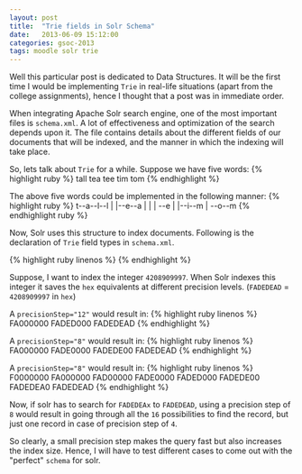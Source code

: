 ```yaml
---
layout: post
title:  "Trie fields in Solr Schema"
date:   2013-06-09 15:12:00
categories: gsoc-2013
tags: moodle solr trie
---
```

Well this particular post is dedicated to Data Structures. It will be the first time I would be implementing <code>Trie</code> in real-life situations (apart from the college assignments), hence I thought that a post was in immediate order.

When integrating Apache Solr search engine, one of the most important files is <code>schema.xml</code>. A lot of effectiveness and optimization of the search depends upon it. The file contains details about the different fields of our documents that will be indexed, and the manner in which the indexing will take place.

So, lets talk about <code>Trie</code> for a while. Suppose we have five words:
{% highlight ruby %}
tall
tea
tee
tim
tom
{% endhighlight %}

The above five words could be implemented in the following manner:
{% highlight ruby %}
t--a--l--l
|
|--e--a
|  |
|  \--e
|
|--i--m
|
\--o--m
{% endhighlight ruby %}

Now, Solr uses this structure to index documents. Following is the declaration of <code>Trie</code> field types in <code>schema.xml</code>.

{% highlight ruby linenos %}
<fieldType name="tint" class="solr.TrieIntField" precisionStep="8" positionIncrementGap="0"/>
<fieldType name="tfloat" class="solr.TrieFloatField" precisionStep="8" positionIncrementGap="0"/>
<fieldType name="tlong" class="solr.TrieLongField" precisionStep="8" positionIncrementGap="0"/>
<fieldType name="tdouble" class="solr.TrieDoubleField" precisionStep="8" positionIncrementGap="0"/>
{% endhighlight %}

Suppose, I want to index the integer <code>4208909997</code>. When Solr indexes this integer it saves the <code>hex</code> equivalents at different precision levels.
(<code>FADEDEAD</code> = <code>4208909997</code> in <code>hex</code>) 

A <code>precisionStep="12"</code> would result in:
{% highlight ruby linenos %}
FA000000
FADED000
FADEDEAD
{% endhighlight %}

A <code>precisionStep="8"</code> would result in:
{% highlight ruby linenos %}
FA000000
FADE0000
FADEDE00
FADEDEAD
{% endhighlight %}

A <code>precisionStep="8"</code> would result in:
{% highlight ruby linenos %}
F0000000
FA000000
FAD00000
FADE0000
FADED000
FADEDE00
FADEDEA0
FADEDEAD
{% endhighlight %}

Now, if solr has to search for <code>FADEDEAx</code> to <code>FADEDEAD</code>, using a precision step of <code>8</code> would result in going through all the <code>16</code> possibilities to find the record, but just one record in case of precision step of <code>4</code>. 

So clearly, a small precision step makes the query fast but also increases the index size. Hence, I will have to test different cases to come out with the "perfect" <code>schema</code> for solr.
